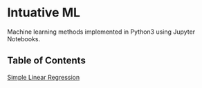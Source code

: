 # Intuative ML

Machine learning methods implemented in Python3 using Jupyter Notebooks.

## Table of Contents
[Simple Linear Regression](linear_regression)
